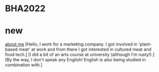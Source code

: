 # BHA2022
# new

[about me](about)
[Hello, I work for a marketing company. I got involved in 'plant-based meat' at work and from there I got interested in cultured meat and food tech.]
[I did a bit of an arts course at university (although I'm rusty!).]
[By the way, I don't speak any English! English is also being studied in combination with.]
